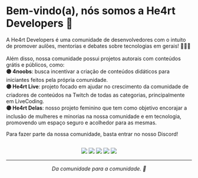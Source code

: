 # Bem-vindo(a), nós somos a He4rt Developers 👋

A He4rt Developers é uma comunidade de desenvolvedores com o intuito de promover aulões, mentorias e debates sobre tecnologias em gerais! 👨🏻‍💻
<br>
<br>
Além disso, nossa comunidade possui projetos autorais com conteúdos grátis e públicos, como:
<br>
<b>🟣 4noobs</b>: busca incentivar a criação de conteúdos didáticos para iniciantes feitos pela própria comunidade. 
<br>
<b>🟣 He4rt Live</b>: projeto focado em ajudar no crescimento da comunidade de criadores de conteúdos na Twitch de todas as categorias, principalmente em LiveCoding.
<br>
<b>🟣 He4rt Delas</b>: nosso projeto feminino que tem como objetivo encorajar a inclusão de mulheres e minorias na nossa comunidade e em tecnologia, promovendo um espaço seguro e acolhedor para as mesmas. 

Para fazer parte da nossa comunidade, basta entrar no nosso Discord!
##

<p align="center">
  <a href="https://discord.com/invite/he4rt" target="_blank"> <img src="https://img.shields.io/badge/Discord-5865F2?style=for-the-badge&logo=discord&logoColor=white" target="_blank"></a>
  <a href="https://twitter.com/He4rtDevs" target="_blank"> <img src="https://img.shields.io/badge/Twitter-1DA1F2?style=for-the-badge&logo=twitter&logoColor=white" target="_blank"></a>
  <a href="https://instagram.com/heartdevs" target="_blank"> <img src="https://img.shields.io/badge/-Instagram-%23E4405F?style=for-the-badge&logo=instagram&logoColor=white" target="_blank"></a>
  <a href="https://www.facebook.com/groups/he4rt/" target="_blank"> <img src="https://img.shields.io/badge/Facebook-1877F2?style=for-the-badge&logo=facebook&logoColor=white" target="_blank"></a>
  <a href="https://www.linkedin.com/company/he4rt/" target="_blank"> <img src="https://img.shields.io/badge/LinkedIn-0077B5?style=for-the-badge&logo=linkedin&logoColor=white" target="_blank"></a>
</p>

---

<p align="center"><i> Da comunidade para a comunidade. 💜</i></p>
